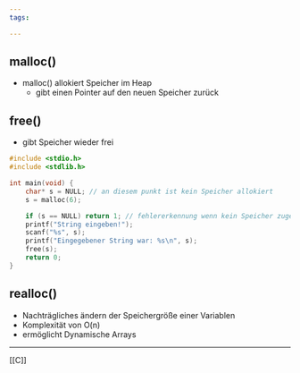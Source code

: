 ```yaml
---
tags:

---
```


## malloc()
- malloc() allokiert Speicher im Heap
	- gibt einen Pointer auf den neuen Speicher zurück

## free()
- gibt Speicher wieder frei

```C
#include <stdio.h>
#include <stdlib.h>

int main(void) {
	char* s = NULL; // an diesem punkt ist kein Speicher allokiert
	s = malloc(6);

	if (s == NULL) return 1; // fehlererkennung wenn kein Speicher zugewiesen werden konnte
	printf("String eingeben!");
	scanf("%s", s);
	printf("Eingegebener String war: %s\n", s);
	free(s);
	return 0;
}
```

## realloc()
- Nachträgliches ändern der Speichergröße einer Variablen
- Komplexität von O(n)
- ermöglicht Dynamische Arrays

---
[[C]]